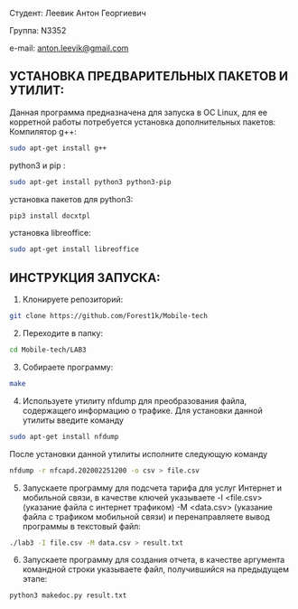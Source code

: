 Студент: Леевик Антон Георгиевич

Группа: N3352

e-mail: anton.leevik@gmail.com

## УСТАНОВКА ПРЕДВАРИТЕЛЬНЫХ ПАКЕТОВ И УТИЛИТ:
Данная программа предназначена для запуска в ОС Linux, для ее корретной работы потребуется установка дополнительных пакетов:
Компилятор g++:
``` bash
sudo apt-get install g++
```
python3 и pip : 
``` bash
sudo apt-get install python3 python3-pip
```
установка пакетов для python3:
``` bash
pip3 install docxtpl
```
установка libreoffice:

``` bash
sudo apt-get install libreoffice
```

## ИНСТРУКЦИЯ ЗАПУСКА:

1.	Клонируете репозиторий:
``` bash
git clone https://github.com/Forest1k/Mobile-tech
```
2.	Переходите в папку: 
``` bash
cd Mobile-tech/LAB3
```
3.	Собираете программу:
``` bash
make
```
4.  Используете утилиту nfdump для преобразования файла, содержащего информацию о трафике. 
Для установки данной утилиты введите команду 
``` bash
sudo apt-get install nfdump
```

После установки данной утилиты исполните следующую команду
``` bash
nfdump -r nfcapd.202002251200 -o csv > file.csv
```

5.	Запускаете программу для подсчета тарифа для услуг Интернет и мобильной связи, в качестве ключей указываете -I <file.csv> (указание файла с интернет трафиком) -M <data.csv> (указание файла с трафиком мобильной связи) и перенаправляете вывод программы в текстовый файл:
```bash
./lab3 -I file.csv -M data.csv > result.txt
```

6.  Запускаете программу для создания отчета, в качестве аргумента командной строки указываете файл, получившийся на предыдущем этапе:

```bash
python3 makedoc.py result.txt
```


